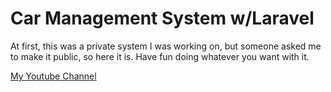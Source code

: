 <h1>Car Management System w/Laravel</h1>
<p>At first, this was a private system I was working on, but someone asked me to make it public, so here it is. Have fun doing whatever you want with it.</p>
<a href="https://www.youtube.com/user/alirules2001/featured">My Youtube Channel</a>
